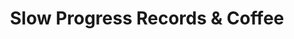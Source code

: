 ---
title: "Slow Progress Records & Coffee"
url: /edinburgh/slow-progress-records-und-coffee/
shop: Musik
---